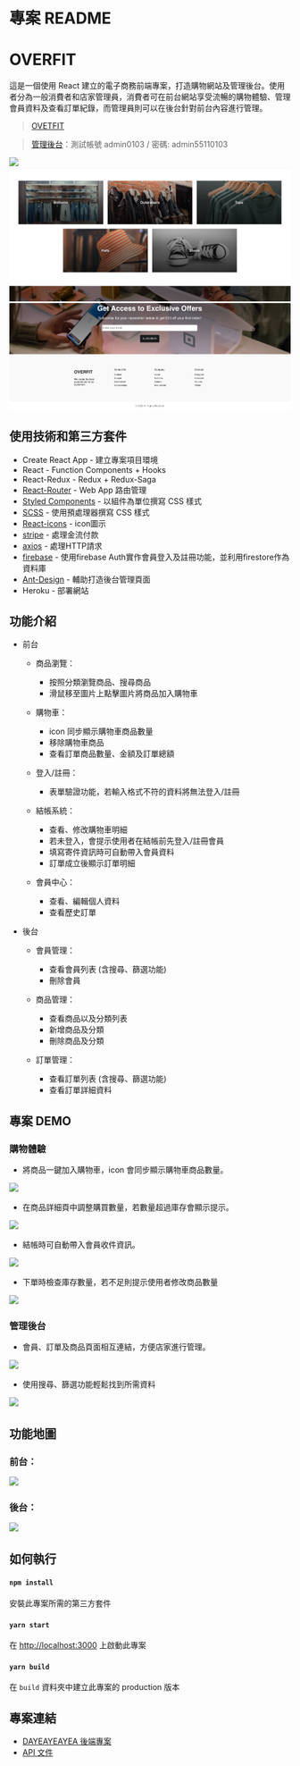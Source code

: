 # 專案 README

# OVERFIT

這是一個使用 React 建立的電子商務前端專案，打造購物網站及管理後台。使用者分為一般消費者和店家管理員，消費者可在前台網站享受流暢的購物體驗、管理會員資料及查看訂單紀錄，而管理員則可以在後台針對前台內容進行管理。

> [OVETFIT](https://overfit-vic.herokuapp.com)

> [管理後台](https://overfit-vic.herokuapp.com/admin)：測試帳號 admin0103 / 密碼: admin55110103


![](https://github.com/croissant0517/clothing-e-commerce/blob/master/readFiles/front%20page%20intro%201.gif)
![](https://github.com/croissant0517/clothing-e-commerce/blob/master/readFiles/front%20page%20intro%202.png)
![](https://github.com/croissant0517/clothing-e-commerce/blob/master/readFiles/front%20page%20intro%204.png)

## 使用技術和第三方套件

- Create React App - 建立專案項目環境
- React - Function Components + Hooks
- React-Redux - Redux + Redux-Saga
- [React-Router](https://www.npmjs.com/package/react-router) - Web App 路由管理
- [Styled Components](https://styled-components.com/) - 以組件為單位撰寫 CSS 樣式
- [SCSS](https://sass-lang.com/) - 使用預處理器撰寫 CSS 樣式
- [React-icons](https://react-icons.github.io/react-icons/) - icon圖示
- [stripe](https://stripe.com/) - 處理金流付款
- [axios](https://axios-http.com/) - 處理HTTP請求
- [firebase](https://firebase.google.com/) - 使用firebase Auth實作會員登入及註冊功能，並利用firestore作為資料庫
- [Ant-Design](https://ant.design/index-cn) - 輔助打造後台管理頁面
- Heroku - 部署網站


## 功能介紹

- 前台

  - 商品瀏覽：

    - 按照分類瀏覽商品、搜尋商品
    - 滑鼠移至圖片上點擊圖片將商品加入購物車

  - 購物車：

    - icon 同步顯示購物車商品數量
    - 移除購物車商品
    - 查看訂單商品數量、金額及訂單總額

  - 登入/註冊：

    - 表單驗證功能，若輸入格式不符的資料將無法登入/註冊

  - 結帳系統：

    - 查看、修改購物車明細
    - 若未登入，會提示使用者在結帳前先登入/註冊會員
    - 填寫寄件資訊時可自動帶入會員資料
    - 訂單成立後顯示訂單明細

  - 會員中心：

    - 查看、編輯個人資料
    - 查看歷史訂單

- 後台

  - 會員管理：

    - 查看會員列表 (含搜尋、篩選功能)
    - 刪除會員

  - 商品管理：

    - 查看商品以及分類列表
    - 新增商品及分類
    - 刪除商品及分類

  - 訂單管理：

    - 查看訂單列表 (含搜尋、篩選功能)
    - 查看訂單詳細資料

## 專案 DEMO

### 購物體驗

- 將商品一鍵加入購物車，icon 會同步顯示購物車商品數量。

![](https://i.imgur.com/yf4qRMV.gif)

- 在商品詳細頁中調整購買數量，若數量超過庫存會顯示提示。

![](https://i.imgur.com/WG34LAi.gif)

- 結帳時可自動帶入會員收件資訊。

![](https://i.imgur.com/0dj0Ma2.gif)

- 下單時檢查庫存數量，若不足則提示使用者修改商品數量

![](https://i.imgur.com/j1RwrD5.gif)

### 管理後台

- 會員、訂單及商品頁面相互連結，方便店家進行管理。

![](https://i.imgur.com/0yfTYF7.gif)

- 使用搜尋、篩選功能輕鬆找到所需資料

![](https://i.imgur.com/O7UFeWk.gif)

## 功能地圖

### 前台：

![](https://i.imgur.com/Jh9nlrA.jpg)

### 後台：

![](https://i.imgur.com/h41DhVL.jpg)

## 如何執行

#### `npm install`

安裝此專案所需的第三方套件

#### `yarn start`

在 [http://localhost:3000](http://localhost:3000) 上啟動此專案

#### `yarn build`

在 `build` 資料夾中建立此專案的 production 版本

## 專案連結

- [DAYEAYEAYEA 後端專案](https://github.com/dingdingdingliu/Dayeayeayea-backend)
- [API 文件](https://api.coolizz.tw/api-docs/)
